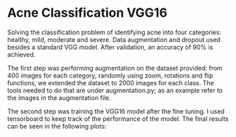 # Acne Classification VGG16 

Solving the classification problem of identifying acne into four categories: healthy, mild, moderate and severe. Data augmentation and dropout used besides a standard VGG model. After validation, an accuracy of 90% is achieved. 

The first step was performing augmentation on the dataset provided: from 400 images for each category, randomly using zoom, rotations and flip functions, we extended the dataset to 2000 images for each class. The tools needed to do that are under augmentation.py; as an example refer to the images in the augmentation file. 

The second step was training the VGG16 model after the fine tuning. I used tensorboard to keep track of the performance of the model. The final results can be seen in the following plots: 


